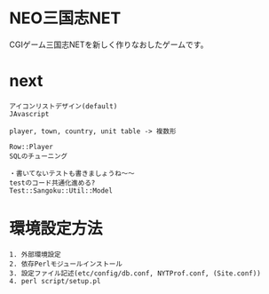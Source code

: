 # NEO三国志NET
CGIゲーム三国志NETを新しく作りなおしたゲームです。  

# next
```
アイコンリストデザイン(default)
JAvascript

player, town, country, unit table -> 複数形

Row::Player
SQLのチューニング

・書いてないテストも書きましょうね〜〜
testのコード共通化進める?
Test::Sangoku::Util::Model
```

# 環境設定方法
```
1. 外部環境設定
2. 依存Perlモジュールインストール
3. 設定ファイル記述(etc/config/db.conf, NYTProf.conf, (Site.conf))
4. perl script/setup.pl
```
